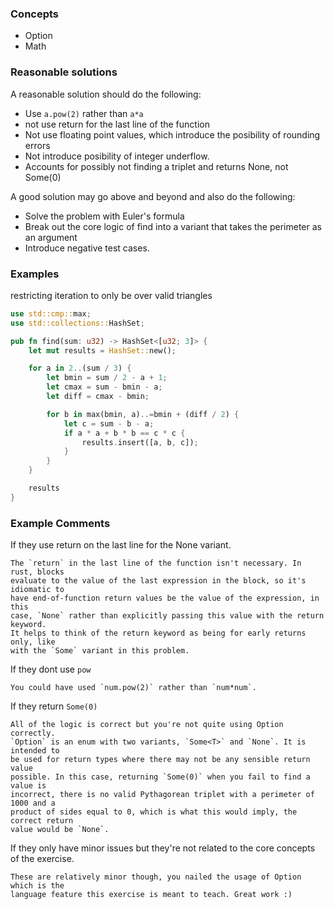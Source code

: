 ### Concepts

- Option
- Math

### Reasonable solutions

A reasonable solution should do the following:

- Use `a.pow(2)` rather than `a*a`
- not use return for the last line of the function
- Not use floating point values, which introduce the posibility of rounding errors
- Not introduce posibility of integer underflow.
- Accounts for possibly not finding a triplet and returns None, not Some(0)

A good solution may go above and beyond and also do the following:

- Solve the problem with Euler's formula
- Break out the core logic of find into a variant that takes the perimeter as an argument
- Introduce negative test cases.

### Examples

restricting iteration to only be over valid triangles

```rust
use std::cmp::max;
use std::collections::HashSet;

pub fn find(sum: u32) -> HashSet<[u32; 3]> {
    let mut results = HashSet::new();

    for a in 2..(sum / 3) {
        let bmin = sum / 2 - a + 1;
        let cmax = sum - bmin - a;
        let diff = cmax - bmin;

        for b in max(bmin, a)..=bmin + (diff / 2) {
            let c = sum - b - a;
            if a * a + b * b == c * c {
                results.insert([a, b, c]);
            }
        }
    }

    results
}
```

### Example Comments

If they use return on the last line for the None variant.

```
The `return` in the last line of the function isn't necessary. In rust, blocks
evaluate to the value of the last expression in the block, so it's idiomatic to
have end-of-function return values be the value of the expression, in this
case, `None` rather than explicitly passing this value with the return keyword.
It helps to think of the return keyword as being for early returns only, like
with the `Some` variant in this problem.
```

If they dont use `pow`

```
You could have used `num.pow(2)` rather than `num*num`.
```

If they return `Some(0)`

```
All of the logic is correct but you're not quite using Option correctly.
`Option` is an enum with two variants, `Some<T>` and `None`. It is intended to
be used for return types where there may not be any sensible return value
possible. In this case, returning `Some(0)` when you fail to find a value is
incorrect, there is no valid Pythagorean triplet with a perimeter of 1000 and a
product of sides equal to 0, which is what this would imply, the correct return
value would be `None`.
```

If they only have minor issues but they're not related to the core concepts of
the exercise.

```
These are relatively minor though, you nailed the usage of Option which is the
language feature this exercise is meant to teach. Great work :)
```
